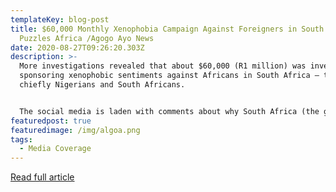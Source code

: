 ```yaml
---
templateKey: blog-post
title: $60,000 Monthly Xenophobia Campaign Against Foreigners in South Africa
  Puzzles Africa /Agogo Ayo News
date: 2020-08-27T09:26:20.303Z
description: >-
  More investigations revealed that about $60,000 (R1 million) was invested in
  sponsoring xenophobic sentiments against Africans in South Africa – targeting
  chiefly Nigerians and South Africans.


  The social media is laden with comments about why South Africa (the government primarily) often chooses to sacrifice Africans living in their country on the altar of their own failure.
featuredpost: true
featuredimage: /img/algoa.png
tags:
  - Media Coverage
---
```



[Read full article](https://agogoayonews.com/2020/08/26/60000-monthly-xenophobia-campaign-against-foreigners-in-south-africa-puzzles-africa/)